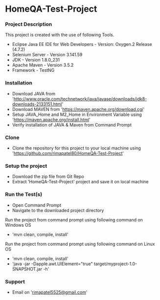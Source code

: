 # HomeQA-Test-Project

### Project Description
This project is created with the use of following Tools.

- Eclipse Java EE IDE for Web Developers - Version: Oxygen.2 Release (4.7.2)
- Selenium Server - Version 3.141.59
- JDK - Version 1.8.0_231
- Apache Maven - Version 3.5.2
- Framework - TestNG

### Installation
- Download JAVA from 'http://www.oracle.com/technetwork/java/javase/downloads/jdk8-downloads-2133151.html'
- Download MAVEN from 'https://maven.apache.org/download.cgi'
- Setup JAVA_Home and M2_Home in Environment Variable using 'https://maven.apache.org/install.html'
- Verify installation of JAVA & Maven from Command Prompt

### Clone
- Clone the repository for this project to your local machine using 'https://github.com/rimapatel80/HomeQA-Test-Project'

### Setup the project
- Download the zip file from Git Repo
- Extract 'HomeQA-Test-Project' project and save it on local machine

### Run the Test(s)
- Open Command Prompt
- Navigate to the downloaded project directory

Run the project from command prompt using following command on Windows OS
- 'mvn clean, compile, install'

Run the project from command prompt using following command on Linux OS
- 'mvn clean, compile, install'
- 'java -jar -Dapple.awt.UIElement="true" target/myproject-1.0-SNAPSHOT.jar -h'

### Support


- Email on 'rimapatel5525@gmail.com'
